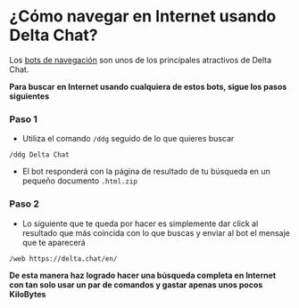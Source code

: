 # ¿Cómo navegar en Internet usando Delta Chat?

Los [bots de navegación](https://github.com/adbenitez/deltachat-manual/blob/main/docs/bots.md#navegaci%C3%B3n) son unos de los principales atractivos de Delta Chat.

**Para buscar en Internet usando cualquiera de estos bots, sigue los pasos siguientes**

### Paso 1

-  Utiliza el comando `/ddg` seguido de lo que quieres buscar 

 `/ddg Delta Chat`
 
 - El bot responderá con la página de resultado de tu búsqueda en un pequeño documento `.html.zip` 
 
 ### Paso 2

- Lo siguiente que te queda por hacer es simplemente dar click al resultado que más coincida con lo que buscas y enviar al bot el mensaje que te aparecerá 

`/web https://delta.chat/en/`

**De esta manera haz logrado hacer una búsqueda completa en Internet con tan solo usar un par de comandos y gastar apenas unos pocos KiloBytes**
